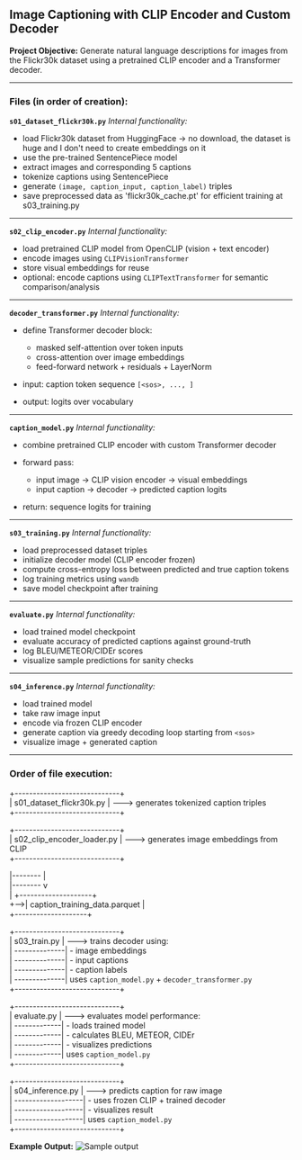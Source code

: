 ## Image Captioning with CLIP Encoder and Custom Decoder

**Project Objective:**
Generate natural language descriptions for images from the Flickr30k dataset using a pretrained CLIP encoder and a Transformer decoder.

---

### Files (in order of creation):

**`s01_dataset_flickr30k.py`**
_Internal functionality:_

- load Flickr30k dataset from HuggingFace -> no download, the dataset is huge and I don't need to create embeddings on it
- use the pre-trained SentencePiece model
- extract images and corresponding 5 captions
- tokenize captions using SentencePiece
- generate `(image, caption_input, caption_label)` triples
- save preprocessed data as 'flickr30k_cache.pt' for efficient training at s03_training.py

---

**`s02_clip_encoder.py`**
_Internal functionality:_

- load pretrained CLIP model from OpenCLIP (vision + text encoder)
- encode images using `CLIPVisionTransformer`
- store visual embeddings for reuse
- optional: encode captions using `CLIPTextTransformer` for semantic comparison/analysis

---

**`decoder_transformer.py`**
_Internal functionality:_

- define Transformer decoder block:

  - masked self-attention over token inputs
  - cross-attention over image embeddings
  - feed-forward network + residuals + LayerNorm

- input: caption token sequence `[<sos>, ..., ]`
- output: logits over vocabulary

---

**`caption_model.py`**
_Internal functionality:_

- combine pretrained CLIP encoder with custom Transformer decoder
- forward pass:

  - input image → CLIP vision encoder → visual embeddings
  - input caption → decoder → predicted caption logits

- return: sequence logits for training

---

**`s03_training.py`**
_Internal functionality:_

- load preprocessed dataset triples
- initialize decoder model (CLIP encoder frozen)
- compute cross-entropy loss between predicted and true caption tokens
- log training metrics using `wandb`
- save model checkpoint after training

---

**`evaluate.py`**
_Internal functionality:_

- load trained model checkpoint
- evaluate accuracy of predicted captions against ground-truth
- log BLEU/METEOR/CIDEr scores
- visualize sample predictions for sanity checks

---

**`s04_inference.py`**
_Internal functionality:_

- load trained model
- take raw image input
- encode via frozen CLIP encoder
- generate caption via greedy decoding loop starting from `<sos>`
- visualize image + generated caption

---

### Order of file execution:

+-----------------------------+ <br>
| s01_dataset_flickr30k.py | ---> generates tokenized caption triples<br>
+-----------------------------+<br>

+-----------------------------+<br>
| s02_clip_encoder_loader.py | ---> generates image embeddings from CLIP<br>
+-----------------------------+<br>

|-------- |<br>
|-------- v<br>
| +--------------------+<br>
+-->| caption_training_data.parquet |<br>
+--------------------+<br>

+-----------------------------+<br>
| s03_train.py | ---> trains decoder using:<br>
| --------------| - image embeddings<br>
| --------------| - input captions<br>
| --------------| - caption labels<br>
| --------------| uses `caption_model.py` + `decoder_transformer.py`<br>
+-----------------------------+

+-----------------------------+<br>
| evaluate.py | ---> evaluates model performance:<br>
| -------------| - loads trained model<br>
| -------------| - calculates BLEU, METEOR, CIDEr<br>
| -------------| - visualizes predictions<br>
| -------------| uses `caption_model.py`<br>
+-----------------------------+<br>

+-----------------------------+<br>
| s04_inference.py | ---> predicts caption for raw image<br>
| -------------------| - uses frozen CLIP + trained decoder<br>
| -------------------| - visualizes result<br>
| -------------------| uses `caption_model.py`<br>
+-----------------------------+<br>

**Example Output:**
![Sample output](progress_imgs/inference.png)
